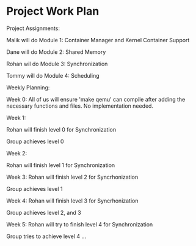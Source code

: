 # Project Work Plan

Project Assignments:

Malik will do Module 1: Container Manager and Kernel Container Support

Dane will do Module 2: Shared Memory

Rohan wil do Module 3: Synchronization

Tommy will do Module 4: Scheduling


Weekly Planning:

Week 0: 
All of us will ensure 'make qemu' can compile after adding the necessary functions and files. No implementation needed. 

Week 1:


Rohan will finish level 0 for Synchronization

Group achieves level 0

Week 2:


Rohan will finish level 1 for Synchronization



Week 3:
Rohan will finish level 2 for Syncrhonization

Group achieves level 1


Week 4:
Rohan will finish level 3 for Syncrhonization

Group achieves level 2, and 3


Week 5: 
Rohan will try to finish level 4 for Synchronization

Group tries to achieve level 4
...
